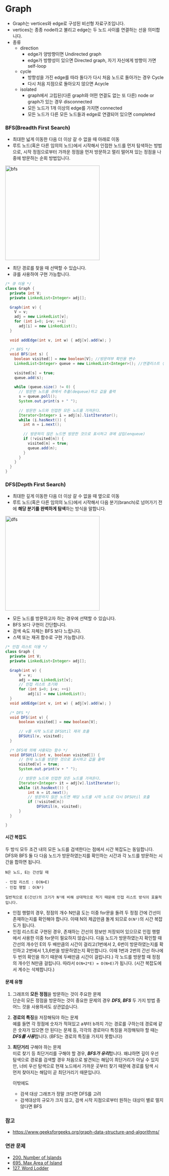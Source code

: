 # Graph
- Graph는 vertices와 edge로 구성된 비선형 자료구조입니다.
- vertices는 종종 node라고 불리고 edge는 두 노드 사이를 연결하는 선을 의미합니다.
- 종류
	+ direction
		- edge가 양방향이면 Undirected graph
		- edge가 방향성이 있으면 Directed graph, 자기 자신에게 방향이 가면 self-loop
	+ cycle
		- 방향성을 가진 edge를 따라 돌다가 다시 처음 노드로 돌아가는 경우 Cycle
		- 다시 처음 지점으로 돌아오지 않으면 Acycle
	+ isolated
		- graph에서 고립된(다른 graph와 어떤 연결도 없는 또 다른) node or graph가 있는 경우 disconnected
		- 모든 노드가 1개 이상의 edge를 가지면 connected
		- 모든 노드가 다른 모든 노드들과 edge로 연결되어 있으면 completed

### BFS(Breadth First Search)
- 최대한 넓게 이동한 다음 더 이상 갈 수 없을 때 아래로 이동
- 루트 노드(혹은 다른 임의의 노드)에서 시작해서 인접한 노드를 먼저 탐색하는 방법으로, 시작 정점으로부터 가까운 정점을 먼저 방문하고 멀리 떨어져 있는 정점을 나중에 방문하는 순회 방법입니다.
<img src="./images/bfs.gif" alt="bfs" width="300"/>

- 최단 경로를 찾을 때 선택할 수 있습니다.
- 큐를 사용하여 구현 가능합니다.

```java
/* 큐 이용 */
class Graph {
  private int V;
  private LinkedList<Integer> adj[];
 
  Graph(int v) {
    V = v;
    adj = new LinkedList[v];
    for (int i=0; i<v; ++i)
      adj[i] = new LinkedList();
  }
 
  void addEdge(int v, int w) { adj[v].add(w); }
 
  /* BFS */
  void BFS(int s) {
    boolean visited[] = new boolean[V]; //방문여부 확인용 변수
    LinkedList<Integer> queue = new LinkedList<Integer>(); //연결리스트 생성
 
    visited[s] = true;
    queue.add(s);
 
    while (queue.size() != 0) {
      // 방문한 노드를 큐에서 추출(dequeue)하고 값을 출력
      s = queue.poll();
      System.out.print(s + " ");
 
      // 방문한 노드와 인접한 모든 노드를 가져온다.
      Iterator<Integer> i = adj[s].listIterator();
      while (i.hasNext()) {
        int n = i.next();
        
        // 방문하지 않은 노드면 방문한 것으로 표시하고 큐에 삽입(enqueue)
        if (!visited[n]) {
          visited[n] = true;
          queue.add(n);
        }
      }
    }
  }
}
```

### DFS(Depth First Search)
- 최대한 깊게 이동한 다음 더 이상 갈 수 없을 때 옆으로 이동
- 루트 노드(혹은 다른 임의의 노드)에서 시작해서 다음 분기(branch)로 넘어가기 전에 **해당 분기를 완벽하게 탐색**하는 방식을 말합니다.
<img src="./images/dfs.gif" alt="dfs" width="300"/>

- 모든 노드를 방문하고자 하는 경우에 선택할 수 있습니다.
- BFS 보다 구현이 간단합니다.
- 검색 속도 자체는 BFS 보다 느립니다.
- 스택 또는 재귀 함수로 구현 가능합니다.

```java
/* 인접 리스트 이용 */
class Graph {
  private int V;
  private LinkedList<Integer> adj[];
 
  Graph(int v) {
      V = v;
      adj = new LinkedList[v];
      // 인접 리스트 초기화
      for (int i=0; i<v; ++i)
          adj[i] = new LinkedList();
  }
  void addEdge(int v, int w) { adj[v].add(w); }
   
  /* DFS */
  void DFS(int v) {
      boolean visited[] = new boolean[V];
 
      // v를 시작 노드로 DFSUtil 재귀 호출
      DFSUtil(v, visited);
  }
  
  /* DFS에 의해 사용되는 함수 */
  void DFSUtil(int v, boolean visited[]) {
      // 현재 노드를 방문한 것으로 표시하고 값을 출력
      visited[v] = true;
      System.out.print(v + " ");
 
      // 방문한 노드와 인접한 모든 노드를 가져온다.
      Iterator<Integer> it = adj[v].listIterator();
      while (it.hasNext()) {
          int n = it.next();
          // 방문하지 않은 노드면 해당 노드를 시작 노드로 다시 DFSUtil 호출
          if (!visited[n])
              DFSUtil(n, visited);
      }
  }

}
```

#### 시간 복잡도
두 방식 모두 조건 내의 모든 노드를 검색한다는 점에서 시간 복잡도는 동일합니다.                     
DFS와 BFS 둘 다 다음 노드가 방문하였는지를 확인하는 시간과 각 노드를 방문하는 시간을 합하면 됩니다.

```
N은 노드, E는 간선일 때

- 인접 리스트 : O(N+E)
- 인접 행렬 : O(N²)

일반적으로 E(간선)의 크기가 N²에 비해 상대적으로 적기 때문에 인접 리스트 방식이 효율적입니다.
```

- 인접 행렬의 경우, 정점의 개수 N만큼 도는 이중 for문을 돌려 두 정점 간에 간선이 존재하는지를 확인해야 합니다. 이때 N의 제곱만큼 돌게 되므로 ```O(N²)```의 시간 복잡도가 됩니다.
- 인접 리스트로 구현된 경우, 존재하는 간선의 정보만 저장되어 있으므로 인접 행렬에서 사용한 이중 for문이 필요하지 않습니다. 다음 노드가 방문하였는지 확인할 때 간선의 개수인 E의 두 배만큼의 시간이 걸리고(1번에서 2, 6번이 방문하였는지를 확인하고 2번에서 1,3,6번을 방문하였는지 확인합니다. 이때 1번과 2번의 간선 하나에 두 번의 확인을 하기 때문에 두배만큼 시간이 걸립니다.) 각 노드를 방문할 때 정점의 개수인 N만큼 걸립니다. 따라서 ```O(N+2*E) = O(N+E)```가 됩니다. (시간 복잡도에서 계수는 삭제합니다.)

#### 문제 유형
1) 그래프의 **모든 정점**을 방문하는 것이 주요한 문제                   
단순히 모든 정점을 방문하는 것이 중요한 문제의 경우 ***DFS, BFS*** 두 가지 방법 중 어느 것을 사용하셔도 상관없습니다.
2) **경로의 특징**을 저장해둬야 하는 문제                  
예를 들면 각 정점에 숫자가 적혀있고 a부터 b까지 가는 경로를 구하는데 경로에 같은 숫자가 있으면 안 된다는 문제 등, 각각의 경로마다 특징을 저장해둬야 할 때는 ***DFS를 사용***합니다. (BFS는 경로의 특징을 가지지 못합니다)
3) **최단거리** 구해야 하는 문제                              
미로 찾기 등 최단거리를 구해야 할 경우, ***BFS가 유리***합니다. 왜냐하면 깊이 우선 탐색으로 경로를 검색할 경우 처음으로 발견되는 해답이 최단거리가 아닐 수 있지만, 너비 우선 탐색으로 현재 노드에서 가까운 곳부터 찾기 때문에 경로를 탐색 시 먼저 찾아지는 해답이 곧 최단거리기 때문입니다.
                                 
	이밖에도 
	- 검색 대상 그래프가 정말 크다면 DFS를 고려
	- 검색대상의 규모가 크지 않고, 검색 시작 지점으로부터 원하는 대상이 별로 멀지 않다면 BFS

### 참고
- https://www.geeksforgeeks.org/graph-data-structure-and-algorithms/

### 연관 문제
- [200. Number of Islands](https://github.com/hanbee1005/AlgorithmStudy/blob/master/Leetcode/202302/NumberOfIslands_200.java)
- [695. Max Area of Island](https://github.com/hanbee1005/AlgorithmStudy/blob/master/Leetcode/202302/MaxAreaOfIsland_695.java)
- [127. Word Lodder](https://github.com/hanbee1005/AlgorithmStudy/blob/master/Leetcode/202302/WordLadder_127.java)
